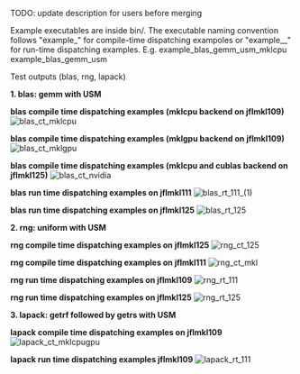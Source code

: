 TODO: update description for users before merging

Example executables are inside bin/. The executable naming convention follows "example_<domain>_<routine>_<backend>" for compile-time dispatching exampoles 
  or "example_<domain>_<routine>" for run-time dispatching examples. 
  E.g. 
  example_blas_gemm_usm_mklcpu 
  example_blas_gemm_usm

Test outputs (blas, rng, lapack)
  
**1. blas: gemm with USM**
  
  **blas compile time dispatching examples (mklcpu backend on jflmkl109)**
![blas_ct_mklcpu](https://user-images.githubusercontent.com/46687831/163023906-8f033920-f345-4016-bfdd-9d5363927b09.JPG)
  
  
  **blas compile time dispatching examples (mklgpu backend on jflmkl109)**
![blas_ct_mklgpu](https://user-images.githubusercontent.com/46687831/163023920-c24ccc90-7f22-4804-9f8e-ba316d638ebf.JPG)
  
  
  **blas compile time dispatching examples (mklcpu and cublas backend on jflmkl125)**
![blas_ct_nvidia](https://user-images.githubusercontent.com/46687831/163025370-6a266c2c-4f96-4843-a305-c810a352a6eb.JPG)

  
  **blas run time dispatching examples on jflmkl111**
  ![blas_rt_111_(1)](https://user-images.githubusercontent.com/46687831/163025751-59f53222-cd1c-4b6d-aa42-5020d51fa4ce.JPG)
  
  
  **blas run time dispatching examples on jflmkl125**
  ![blas_rt_125](https://user-images.githubusercontent.com/46687831/163025094-112c419a-4b1e-4e69-9626-3ad47065d920.JPG)

  
  
**2. rng: uniform with USM**
  
**rng compile time dispatching examples on jflmkl125**
  ![rng_ct_125](https://user-images.githubusercontent.com/46687831/163026432-e28a320b-4415-4688-9a7a-f03f72770f60.JPG)
  
**rng compile time dispatching examples on jflmkl111**
![rng_ct_mkl](https://user-images.githubusercontent.com/46687831/163026471-9dd9e85e-f456-4294-8e62-ea19a95e7487.JPG)

**rng run time dispatching examples on jflmkl109**
![rng_rt_111](https://user-images.githubusercontent.com/46687831/163026484-a434d377-18cf-4374-b226-052b30082cf0.JPG)
  
**rng run time dispatching examples on jflmkl125**
![rng_rt_125](https://user-images.githubusercontent.com/46687831/163026495-2c973f85-0173-4fbb-b55a-7658ebff4748.JPG)
 
**3. lapack: getrf followed by getrs with USM**

  **lapack compile time dispatching examples on jflmkl109**
  ![lapack_ct_mklcpugpu](https://user-images.githubusercontent.com/46687831/163026270-a581002f-e26d-4e03-b21b-5e3f8b446109.JPG)

**lapack run time dispatching examples jflmkl109**
  ![lapack_rt_111](https://user-images.githubusercontent.com/46687831/163026288-b0770197-9009-4b0f-9301-9171d0734187.JPG)




